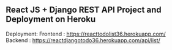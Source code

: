 ## React JS + Django  REST API Project and Deployment on Heroku
Deployment:
Frontend : https://reacttodolist36.herokuapp.com/ </br>
Backend : https://reactdjangotodo36.herokuapp.com/api/list/


